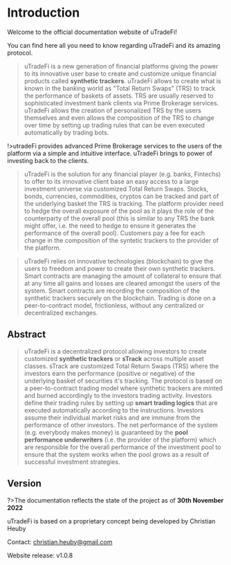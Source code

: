 # Introduction

Welcome to the official documentation website of uTradeFi!

You can find here all you need to know regarding uTradeFi and its amazing protocol.

>uTradeFi is a new generation of financial platforms giving the power to its innovative user base to create and customize unique financial products called **synthetic trackers**. uTradeFi allows to create what is known in the banking world as "Total Return Swaps" (TRS) to track the performance of baskets of assets. TRS are usually reserved to sophisticated investment bank clients via Prime Brokerage services. uTradeFi allows the creation of personalized TRS by the users themselves and even allows the composition of the TRS to change over time by setting up trading rules that can be even executed automatically by trading bots.

!>utradeFi provides advanced Prime Brokerage services to the users of the platform via a simple and intuitive interface. uTradeFi brings to power of investing back to the clients.

>uTradeFi is the solution for any financial player (e.g. banks, Fintechs) to offer to its innovative client base an easy access to a large investment universe via customized Total Return Swaps. Stocks, bonds, currencies, commodities, cryptos can be tracked and part of the underlying basket the TRS is tracking. The platform provider need to hedge the overall exposure of the pool as it plays the role of the counterparty of the overall pool (this is similar to any TRS the bank might offer, i.e. the need to hedge to ensure it generates the performance of the overall pool). Customers pay a fee for each change in the composition of the syntetic trackers to the provider of the platform.

>uTradeFi relies on innovative technologies (blockchain) to give the users to freedom and power to create their own synthetic trackers. Smart contracts are managing the amount of collateral to ensure that at any time all gains and losses are cleared amongst the users of the system. Smart contracts are recording the composition of the synthetic trackers securely on the blockchain. Trading is done on a peer-to-contract model, frictionless, without any centralized or decentralized exchanges.

## Abstract

>uTradeFi is a decentralized protocol allowing investors to create customized **synthetic trackers** or **sTrack** across multiple asset classes. sTrack are customized Total Return Swaps (TRS) where the investors earn the performance (positive or negative) of the underlying basket of securities it's tracking. The protocol is based on a peer-to-contract trading model where synthetic trackers are minted and burned accordingly to the investors trading activity. Investors define their trading rules by setting up **smart trading logics** that are executed automatically according to the instructions. Investors assume their individual market risks and are immune from the performance of other investors. The net performance of the system (e.g. everybody makes money) is guaranteed by the **pool performance underwriters** (i.e. the provider of the platform) which are responsible for the overall performance of the investment pool to ensure that the system works when the pool grows as a result of successful investment strategies.

## Version

?>The documentation reflects the state of the project as of **30th November 2022**

uTradeFi is based on a proprietary concept being developed by Christian Heuby

Contact: christian.heuby@gmail.com

Website release: v1.0.8
